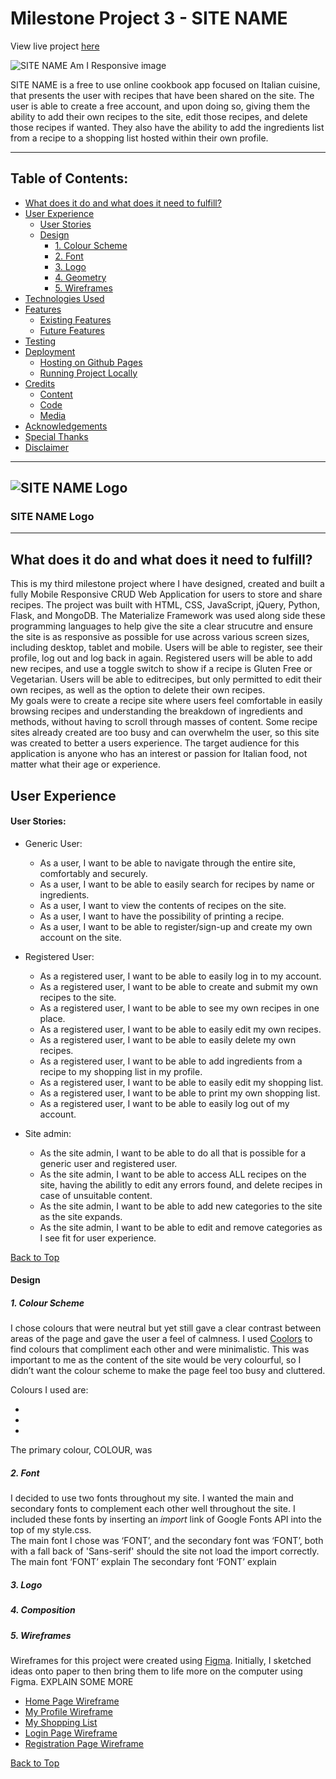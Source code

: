 # Milestone Project 3 - SITE NAME
View live project <a href=“#”>here</a>

![SITE NAME Am I Responsive image](#)

SITE NAME is a free to use online cookbook app focused on Italian cuisine, that presents the user with recipes that have been shared on the
site. The user is able to create a free account, and upon doing so, giving them the ability to add their own recipes to the site, edit those
recipes, and delete those recipes if wanted. They also have the ability to add the ingredients list from a recipe to a shopping list hosted
within their own profile.

***
## Table of Contents:
* [What does it do and what does it need to fulfill?](#what-does-it-do-and-what-does-it-need-to-fulfill)
* [User Experience](#user-experience)
   * [User Stories](#user-stories)
   * [Design](#design)
       * [1. Colour Scheme](#1-color-scheme)
       * [2. Font](#2-font)
       * [3. Logo](#3-logo)
       * [4. Geometry](#4-geometry)
       * [5. Wireframes](#5-wireframes)
* [Technologies Used](#technologies-used)
* [Features](#features)
   * [Existing Features](#future-features)
   * [Future Features](#removed-features)
* [Testing](#testing)
* [Deployment](#deployment)
    * [Hosting on Github Pages](#hosting-on-github-pages)
    * [Running Project Locally](#running-project-locally)
* [Credits](#credits)
    * [Content](#content)
    * [Code](#code)
    * [Media](#media)
* [Acknowledgements](#acknowledgements)
* [Special Thanks](#special-thanks)
* [Disclaimer](#disclaimer)
***

## ![SITE NAME Logo](assets/images/logo.png)

### SITE NAME Logo

***

## **What does it do and what does it need to fulfill?**
This is my third milestone project where I have designed, created and built a fully Mobile Responsive CRUD Web Application for users to
store and share recipes. The project was built  with HTML, CSS, JavaScript, jQuery, Python, Flask, and MongoDB. The Materialize Framework was
used along side these programming languages to help give the site a clear strucutre and ensure the site is as responsive as possible for use
across various screen sizes, including desktop, tablet and mobile.
Users will be able to register, see their profile, log out and log back in again. Registered users will be able to add new recipes, and use
a toggle switch to show if a recipe is Gluten Free or Vegetarian. Users will be able to editrecipes, but only permitted to edit their own
recipes, as well as the option to delete their own recipes.<br>
My goals were to create a recipe site where users feel comfortable in easily browsing recipes and understanding the breakdown of ingredients
and methods, without having to scroll through masses of content. Some recipe sites already created are too busy and can overwhelm the user,
so this site was created to better a users experience. The target audience for this application is anyone who has an interest or passion for
Italian food, not matter what their age or experience.

## **User Experience**

#### User Stories:

* Generic User:

    * As a user, I want to be able to navigate through the entire site, comfortably and securely.
    * As a user, I want to be able to easily search for recipes by name or ingredients.
    * As a user, I want to view the contents of recipes on the site.
    * As a user, I want to have the possibility of printing a recipe.
    * As a user, I want to be able to register/sign-up and create my own account on the site.

* Registered User:

    * As a registered user, I want to be able to easily log in to my account.
    * As a registered user, I want to be able to create and submit my own recipes to the site.
    * As a registered user, I want to be able to see my own recipes in one place.
    * As a registered user, I want to be able to easily edit my own recipes.
    * As a registered user, I want to be able to easily delete my own recipes.
    * As a registered user, I want to be able to add ingredients from a recipe to my shopping list in my profile.
    * As a registered user, I want to be able to easily edit my shopping list.
    * As a registered user, I want to be able to print my own shopping list.
    * As a registered user, I want to be able to easily log out of my account.

* Site admin:

    * As the site admin, I want to be able to do all that is possible for a generic user and registered user.
    * As the site admin, I want to be able to access ALL recipes on the site, having the abilitly to edit any errors found, and delete
    recipes in case of unsuitable content.
    * As the site admin, I want to be able to add new categories to the site as the site expands.
    * As the site admin, I want to be able to edit and remove categories as I see fit for user experience.

[Back to Top](#table-of-contents)

#### Design
##### 1. Colour Scheme

I chose colours that were neutral but yet still gave a clear contrast between areas of the page and gave the user a feel of calmness. I used
[Coolors](https://coolors.co/) to find colours that compliment each other and were minimalistic. This was important to me as the content of
the site would be very colourful, so I didn’t want the colour scheme to make the page feel too busy and cluttered.

Colours I used are:

* 
*
*

The primary colour, COLOUR, was 

##### 2. Font

I decided to use two fonts throughout my site. I wanted the main and secondary fonts to complement each other well throughout the site. I
included these fonts by inserting an _import_ link of Google Fonts API into the top of my style.css.<br>
The main font I chose was ‘FONT’, and the secondary font was ‘FONT’, both with a fall back of 'Sans-serif' should the site not load the
import correctly.
The main font ‘FONT’ explain
The secondary font ‘FONT’ explain

##### 3. Logo



##### 4. Composition



##### 5. Wireframes

Wireframes for this project were created using [Figma](https://www.figma.com/). Initially, I sketched ideas onto paper to then bring them to life more on the computer using Figma. EXPLAIN SOME MORE

* [Home Page Wireframe]()
* [My Profile Wireframe]()
* [My Shopping List]()
* [Login Page Wireframe]()
* [Registration Page Wireframe]()

[Back to Top](#table-of-contents)